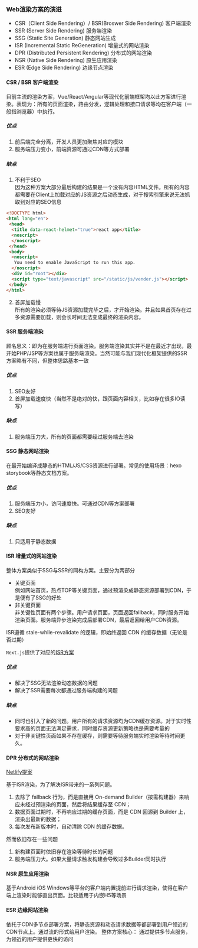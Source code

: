 ### Web渲染方案的演进

- CSR（Client Side Rendering）/ BSR(Broswer Side Rendering)  客户端渲染
- SSR (Server Side Rendering)  服务端渲染
- SSG (Static Site Generation)  静态网站生成
- ISR (Incremental Static ReGeneration) 增量式的网站渲染
- DPR (Distributed Persistent Rendering) 分布式的网站渲染
- NSR (Native Side Rendering) 原生应用渲染
- ESR (Edge Side Rendering) 边缘节点渲染

#### CSR / BSR  客户端渲染

目前主流的渲染方案，Vue/React/Angular等现代化前端框架均以此方案进行渲染。表现为：所有的页面渲染，路由分发，逻辑处理和接口请求等均在客户端（一般指浏览器）中执行。

##### 优点
1. 前后端完全分离，开发人员更加聚焦对应的模块
2. 服务端压力变小，前端资源可通过CDN等方式部署

##### 缺点
1. 不利于SEO   
因为这种方案大部分最后构建的结果是一个没有内容HTML文件。所有的内容都需要在Client上加载对应的JS资源之后动态生成，对于搜索引擎来说无法抓取到对应的SEO信息  

```html
<!DOCTYPE html>
<html lang="en">
 <head> 
  <title data-react-helmet="true">react app</title> 
  <noscript> 
  </noscript>
 </head>
 <body>
  <noscript>
   You need to enable JavaScript to run this app.
  </noscript> 
  <div id="root"></div>
  <script type="text/javascript" src="/static/js/vender.js"></script>
 </body>
</html>
```

2. 首屏加载慢  
所有的渲染必须等待JS资源加载完毕之后，才开始渲染。并且如果首页存在过多资源需要加载，则会长时间无法变成最终的渲染内容。

#### SSR 服务端渲染
顾名思义：即为在服务端进行页面渲染。服务端渲染其实并不是在最近才出现，最开始PHP/JSP等方案也属于服务端渲染。当然可能与我们现代化框架提供的SSR方案略有不同，但整体思路基本一致

##### 优点
1. SEO友好
2. 首屏加载速度快（当然不是绝对的快，跟页面内容相关，比如存在很多IO读写）

##### 缺点
1. 服务端压力大，所有的页面都需要经过服务端去渲染

#### SSG 静态网站渲染
在最开始编译成静态的HTML/JS/CSS资源进行部署。常见的使用场景：hexo storybook等静态文档方案。

##### 优点
1. 服务端压力小，访问速度快。可通过CDN等方案部署
2. SEO友好

##### 缺点
1. 只适用于静态数据

#### ISR 增量式的网站渲染
整体方案类似于SSG与SSR的同构方案。主要分为两部分  
- 关键页面  
例如网站首页，热点TOP等关键页面，通过预渲染成静态资源部署到CDN，于是便有了SSG的好处
- 非关键页面  
非关键性页面有两个步骤。用户请求页面，页面返回fallback，同时服务开始渲染页面。服务端异步渲染完成后部署CDN，最后返回给用户CDN资源。

ISR遵循 stale-while-revalidate 的逻辑，即始终返回 CDN 的缓存数据（无论是否过期）

`Next.js`提供了对应的[ISR方案](https://nextjs.org/docs/basic-features/data-fetching/overview#incremental-static-regeneration)

##### 优点
- 解决了SSG无法渲染动态数据的问题
- 解决了SSR需要每次都通过服务端构建的问题

##### 缺点
- 同时也引入了新的问题。用户所有的请求资源均为CDN缓存资源。对于实时性要求高的页面无法满足需求，同时缓存资源更新策略也是需要考量的
- 对于非关键性页面如果不存在缓存，则需要等待服务端实时渲染等待时间更久。

#### DPR 分布式的网站渲染

[Netlify提案](https://github.com/jamstack/jamstack.org/discussions/549)   

基于ISR渲染，为了解决ISR带来的一系列问题。
1. 去除了 fallback 行为，而是直接用 On-demand Builder（按需构建器）来响应未经过预渲染的页面，然后将结果缓存至 CDN；
2. 数据页面过期时，不再响应过期的缓存页面，而是 CDN 回源到 Builder 上，渲染出最新的数据；
3. 每次发布新版本时，自动清除 CDN 的缓存数据。

然而依旧存在一些问题
1. 新构建页面时依旧存在渲染等待时长的问题
2. 服务端压力大。如果大量请求触发构建会导致过多Builder同时执行

#### NSR 原生应用渲染
基于Android iOS Windows等平台的客户端内置提前进行请求渲染，使得在客户端上渲染时能够直出页面。比较适用于内嵌H5等场景

#### ESR 边缘网站渲染
依托于CDN多节点部署方案，将静态资源和动态请求数据等都部署到用户领近的CDN节点上。通过流的形式给用户渲染。
整体方案核心： 通过提供多节点服务，为领近的用户提供更快的访问



